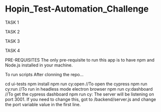 # Hopin_Test-Automation_Challenge

TASK 1 


TASK 2


TASK 3

TASK 4

PRE-REQUISITES
The only pre-requisite to run this app is to have npm and Node.js installed in your machine.

To run scripts
After clonning the repo...

cd ui-tests
npm install
npm run cy:open //To open the cypress
npm run cy:run  //To run in headless mode electron browser
npm run cy:dashboard //To get the cypress dashboard
npm run cy:
The server will be listening on port 3001. If you need to change this, got to /backend/server.js and change the port variable value in the first line.

